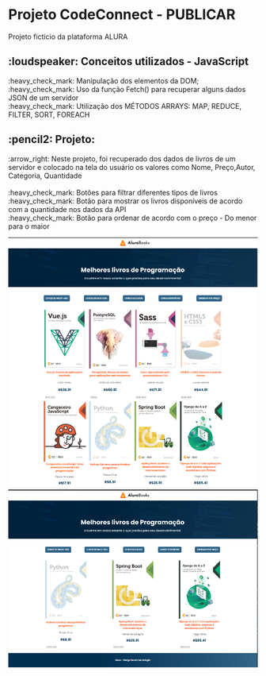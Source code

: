 <h1>Projeto CodeConnect - PUBLICAR</h1>
<p>Projeto ficticio da plataforma ALURA</p>


<h2>:loudspeaker: Conceitos utilizados -  JavaScript</h2>

<p>
:heavy_check_mark: Manipulação dos elementos da DOM;</br>
:heavy_check_mark: Uso da função Fetch() para recuperar alguns dados JSON de um servidor</br>
:heavy_check_mark: Utilização dos MÉTODOS ARRAYS: MAP, REDUCE, FILTER, SORT, FOREACH </br>
</p>

<h2>:pencil2: Projeto:</h2>

<p>:arrow_right:  Neste projeto, foi recuperado dos dados de livros de um servidor e colocado na tela do usuário os valores
como Nome, Preço,Autor, Categoria, Quantidade</br>
</br>
:heavy_check_mark: Botões para filtrar diferentes tipos de livros</br>
:heavy_check_mark: Botão para mostrar os livros disponíveis de acordo com a quantidade nos dados da API</br>
:heavy_check_mark: Botão para ordenar de acordo com o preço - Do menor para o maior</br>
</p>

<img src="https://github.com/danielcoosta1/AluraBooks--Arrays/blob/develop/imagens/exemplo_pagina1.PNG?raw=true"> 
<img src="https://github.com/danielcoosta1/AluraBooks--Arrays/blob/develop/imagens/exemplo_pagina2.PNG?raw=true">


